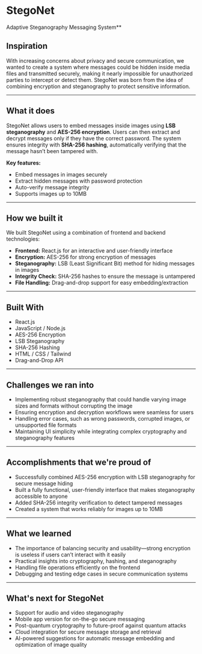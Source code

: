 

 
# StegoNet
Adaptive Steganography Messaging System**

## Inspiration
With increasing concerns about privacy and secure communication, we wanted to create a system where messages could be hidden inside media files and transmitted securely, making it nearly impossible for unauthorized parties to intercept or detect them. StegoNet was born from the idea of combining encryption and steganography to protect sensitive information.

---

## What it does
StegoNet allows users to embed messages inside images using **LSB steganography** and **AES-256 encryption**. Users can then extract and decrypt messages only if they have the correct password. The system ensures integrity with **SHA-256 hashing**, automatically verifying that the message hasn’t been tampered with.

**Key features:**
- Embed messages in images securely  
- Extract hidden messages with password protection  
- Auto-verify message integrity  
- Supports images up to 10MB  

---

## How we built it
We built StegoNet using a combination of frontend and backend technologies:

- **Frontend:** React.js for an interactive and user-friendly interface  
- **Encryption:** AES-256 for strong encryption of messages  
- **Steganography:** LSB (Least Significant Bit) method for hiding messages in images  
- **Integrity Check:** SHA-256 hashes to ensure the message is untampered  
- **File Handling:** Drag-and-drop support for easy embedding/extraction  

---

## Built With
- React.js  
- JavaScript / Node.js  
- AES-256 Encryption  
- LSB Steganography  
- SHA-256 Hashing  
- HTML / CSS / Tailwind  
- Drag-and-Drop API  

---

## Challenges we ran into
- Implementing robust steganography that could handle varying image sizes and formats without corrupting the image  
- Ensuring encryption and decryption workflows were seamless for users  
- Handling error cases, such as wrong passwords, corrupted images, or unsupported file formats  
- Maintaining UI simplicity while integrating complex cryptography and steganography features  

---

## Accomplishments that we're proud of
- Successfully combined AES-256 encryption with LSB steganography for secure message hiding  
- Built a fully functional, user-friendly interface that makes steganography accessible to anyone  
- Added SHA-256 integrity verification to detect tampered messages  
- Created a system that works reliably for images up to 10MB  

---

## What we learned
- The importance of balancing security and usability—strong encryption is useless if users can’t interact with it easily  
- Practical insights into cryptography, hashing, and steganography  
- Handling file operations efficiently on the frontend  
- Debugging and testing edge cases in secure communication systems  

---

## What's next for StegoNet
- Support for audio and video steganography  
- Mobile app version for on-the-go secure messaging  
- Post-quantum cryptography to future-proof against quantum attacks  
- Cloud integration for secure message storage and retrieval  
- AI-powered suggestions for automatic message embedding and optimization of image quality  
